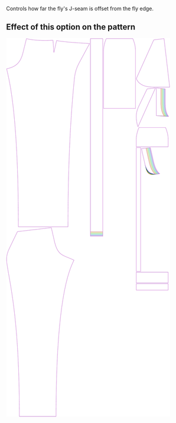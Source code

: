Controls how far the fly's J-seam is offset from the fly edge.

## Effect of this option on the pattern

![This image shows the effect of this option by superimposing several variants that have a different value for this option](charlie_flywidth_sample.svg "Effect of this option on the pattern")
